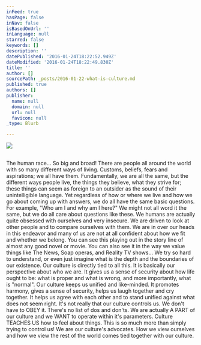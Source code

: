 ```yaml
---
inFeed: true
hasPage: false
inNav: false
isBasedOnUrl: ''
inLanguage: null
starred: false
keywords: []
description: ''
datePublished: '2016-01-24T18:22:52.949Z'
dateModified: '2016-01-24T18:22:49.830Z'
title: ''
author: []
sourcePath: _posts/2016-01-22-what-is-culture.md
published: true
authors: []
publisher:
  name: null
  domain: null
  url: null
  favicon: null
_type: Blurb

---
```

![](https://s3-us-west-2.amazonaws.com/the-grid-img/p/8e5bd74d396e9e871a86f2600cd89e70b744be0c.png)

## 

## 

The human race... So big and broad! There are people all around the world with so many different ways of living. Customs, beliefs, fears and aspirations; we all have them. Fundamentally, we are all the same, but the different ways people live, the things they believe, what they strive for; these things can seem as foreign to an outsider as the sound of their unintelligible language.  Yet regardless of how or where we live and how we go about coming up with answers, we do all have the same basic questions. For example, "Who am I and why am I here?" We might not all word it the same, but we do all care about questions like these. We humans are actually quite obsessed with ourselves and very insecure. We are driven to look at other people and to compare ourselves with them.  We are in over our heads in this endeavor and many of us are not at all confident about how we fit and whether we belong.  You can see this playing out in the story line of almost any good novel or movie.  You can also see it in the way we value things like The News,  Soap operas, and Reality TV shows...  We try so hard to understand, or even just imagine what is the depth and the boundaries of our existence.  Our culture is directly tied to all this. It is basically our perspective about who we are. It gives us a sense of security about how life ought to be: what is proper and what is wrong, and more importantly, what is "normal".  Our culture keeps us unified and like-minded. It promotes harmony, gives a sense of security, helps us laugh together and cry together. It helps us agree with each other and to stand unified against what does not seem right.  It's not really that our culture controls us. We don't have to OBEY it. There's no list of dos and don'ts.  We are actually A PART of our culture and we WANT to operate within it's parameters.  Culture TEACHES US how to feel about things. This is so much more than simply trying to control us! We are our culture's advocates. How we view ourselves  and how we view the rest of the world comes tied together with our culture.